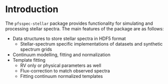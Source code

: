 # Introduction

The `pfsspec-stellar` package provides functionality for simulating and processing stellar spectra. The main features of the package are as follows:

* Data structures to store stellar spectra in HDF5 format
    * Stellar-spectrum specific implementations of datasets and synthetic spectrum grids
* Continuum modelling, fitting and normalization
* Template fitting
    * RV only or physical parameters as well
    * Flux-correction to match observed spectra
    * Fitting continuum normalized templates

